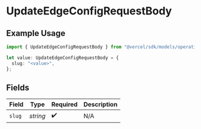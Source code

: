 # UpdateEdgeConfigRequestBody

## Example Usage

```typescript
import { UpdateEdgeConfigRequestBody } from "@vercel/sdk/models/operations/updateedgeconfig.js";

let value: UpdateEdgeConfigRequestBody = {
  slug: "<value>",
};
```

## Fields

| Field              | Type               | Required           | Description        |
| ------------------ | ------------------ | ------------------ | ------------------ |
| `slug`             | *string*           | :heavy_check_mark: | N/A                |